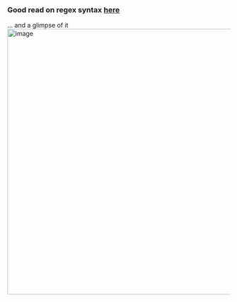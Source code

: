 ### Good read on regex syntax [here](https://cheatography.com/davechild/cheat-sheets/regular-expressions/)  
... and a glimpse of it 
<img width="1801" height="601" alt="image" src="https://github.com/user-attachments/assets/b537f119-00e4-46fd-a207-1b8c8116e12b" />
